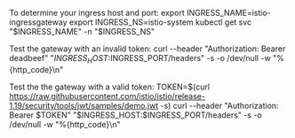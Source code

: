 To determine your ingress host and port:
export INGRESS_NAME=istio-ingressgateway
export INGRESS_NS=istio-system
kubectl get svc "$INGRESS_NAME" -n "$INGRESS_NS"

Test the gateway with an invalid token:
curl --header "Authorization: Bearer deadbeef" "$INGRESS_HOST:$INGRESS_PORT/headers" -s -o /dev/null -w "%{http_code}\n"

Test the the gateway with a valid token:
TOKEN=$(curl https://raw.githubusercontent.com/istio/istio/release-1.19/security/tools/jwt/samples/demo.jwt -s)
curl --header "Authorization: Bearer $TOKEN" "$INGRESS_HOST:$INGRESS_PORT/headers" -s -o /dev/null -w "%{http_code}\n"